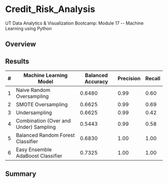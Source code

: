 # Credit_Risk_Analysis
UT Data Analytics &amp; Visualization Bootcamp:  Module 17 -- Machine Learning using Python

## Overview

## Results
<!-- There is a bulleted list that describes the balanced accuracy score and the precision and recall scores of all six machine learning models -->


|  #  | Machine Learning Model | Balanced Accuracy | Precision | Recall |
| --- | ---------------------- | ----------------- | --------- | ------ |
| 1 | Naive Random Oversampling | 0.6480 | 0.99 | 0.60 |
| 2 | SMOTE Oversampling | 0.6625 | 0.99 | 0.69 |
| 3 | Undersampling | 0.6625 | 0.99 | 0.42 |
| 4 | Combination (Over and Under) Sampling | 0.5443 | 0.99 | 0.58 |
| 5 | Balanced Random Forest Classifier | 0.6830 | 1.00 | 1.00 |
| 6 | Easy Ensemble AdaBoost Classifier | 0.7325 | 1.00 | 1.00 |
 





## Summary
<!--There is a recommendation on which model to use, or there is no recommendation with a justification-->
